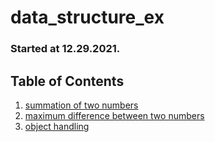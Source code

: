 # data_structure_ex

### Started at 12.29.2021.

## Table of Contents
1. [summation of two numbers](https://github.com/garlicvread/data_structure_ex/blob/main/001.summation_of_two_numbers.py)
2. [maximum difference between two numbers](https://github.com/garlicvread/data_structure_ex/blob/main/002.maximum_diff_btw._two_numbers.py)
3. [object handling](https://github.com/garlicvread/data_structure_ex/blob/main/003.object_handling.py)
